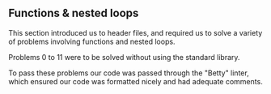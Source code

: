 ## Functions & nested loops

This section introduced us to header files, and required us to solve a variety of problems involving functions and nested loops.

Problems 0 to 11 were to be solved without using the standard library.

To pass these problems our code was passed through the "Betty" linter, which ensured our code was formatted nicely and had adequate comments.
